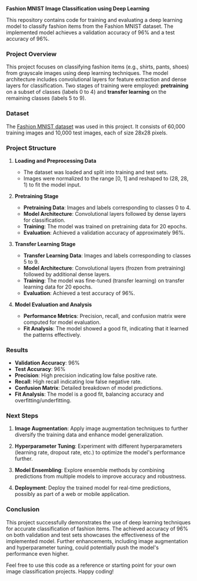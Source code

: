 **Fashion MNIST Image Classification using Deep Learning**

This repository contains code for training and evaluating a deep learning model to classify fashion items from the Fashion MNIST dataset. The implemented model achieves a validation accuracy of 96% and a test accuracy of 96%.

### **Project Overview**

This project focuses on classifying fashion items (e.g., shirts, pants, shoes) from grayscale images using deep learning techniques. The model architecture includes convolutional layers for feature extraction and dense layers for classification. Two stages of training were employed: **pretraining** on a subset of classes (labels 0 to 4) and **transfer learning** on the remaining classes (labels 5 to 9).

### **Dataset**

The [Fashion MNIST dataset](https://github.com/zalandoresearch/fashion-mnist) was used in this project. It consists of 60,000 training images and 10,000 test images, each of size 28x28 pixels.

### **Project Structure**

1. **Loading and Preprocessing Data**
   - The dataset was loaded and split into training and test sets.
   - Images were normalized to the range [0, 1] and reshaped to (28, 28, 1) to fit the model input.

2. **Pretraining Stage**
   - **Pretraining Data**: Images and labels corresponding to classes 0 to 4.
   - **Model Architecture**: Convolutional layers followed by dense layers for classification.
   - **Training**: The model was trained on pretraining data for 20 epochs.
   - **Evaluation**: Achieved a validation accuracy of approximately 96%.

3. **Transfer Learning Stage**
   - **Transfer Learning Data**: Images and labels corresponding to classes 5 to 9.
   - **Model Architecture**: Convolutional layers (frozen from pretraining) followed by additional dense layers.
   - **Training**: The model was fine-tuned (transfer learning) on transfer learning data for 20 epochs.
   - **Evaluation**: Achieved a test accuracy of 96%.

4. **Model Evaluation and Analysis**
   - **Performance Metrics**: Precision, recall, and confusion matrix were computed for model evaluation.
   - **Fit Analysis**: The model showed a good fit, indicating that it learned the patterns effectively.

### **Results**

- **Validation Accuracy**: 96%
- **Test Accuracy**: 96%
- **Precision**: High precision indicating low false positive rate.
- **Recall**: High recall indicating low false negative rate.
- **Confusion Matrix**: Detailed breakdown of model predictions.
- **Fit Analysis**: The model is a good fit, balancing accuracy and overfitting/underfitting.

### **Next Steps**

1. **Image Augmentation**: Apply image augmentation techniques to further diversify the training data and enhance model generalization.

2. **Hyperparameter Tuning**: Experiment with different hyperparameters (learning rate, dropout rate, etc.) to optimize the model's performance further.

3. **Model Ensembling**: Explore ensemble methods by combining predictions from multiple models to improve accuracy and robustness.

4. **Deployment**: Deploy the trained model for real-time predictions, possibly as part of a web or mobile application.

### **Conclusion**

This project successfully demonstrates the use of deep learning techniques for accurate classification of fashion items. The achieved accuracy of 96% on both validation and test sets showcases the effectiveness of the implemented model. Further enhancements, including image augmentation and hyperparameter tuning, could potentially push the model's performance even higher.

Feel free to use this code as a reference or starting point for your own image classification projects. Happy coding!

